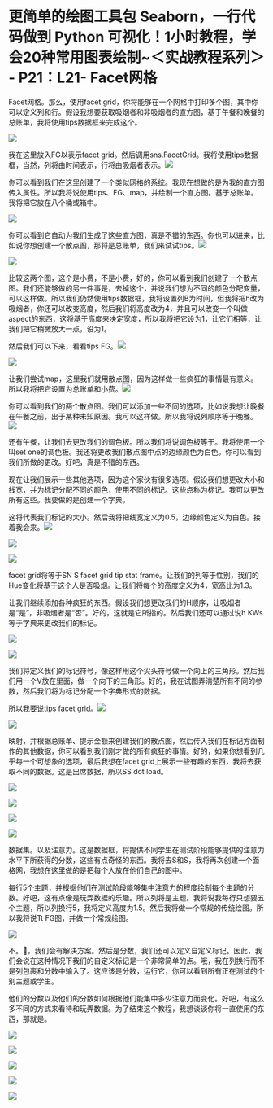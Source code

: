 # 更简单的绘图工具包 Seaborn，一行代码做到 Python 可视化！1小时教程，学会20种常用图表绘制~＜实战教程系列＞ - P21：L21- Facet网格 

Facet网格。那么，使用facet grid，你将能够在一个网格中打印多个图，其中你可以定义列和行。假设我想要获取吸烟者和非吸烟者的直方图，基于午餐和晚餐的总账单，我将使用tips数据框来完成这个。

![](img/8d5951280297357bd612b9daf49c99c3_1.png)

我在这里放入FG以表示facet grid。然后调用sns.FacetGrid。我将使用tips数据框，当然，列将由时间表示，行将由吸烟者表示。![](img/8d5951280297357bd612b9daf49c99c3_3.png)

你可以看到我们在这里创建了一个类似网格的系统。我现在想做的是为我的直方图传入属性。所以我将说使用tips、FG、map，并绘制一个直方图。基于总账单。我将把它放在八个桶或箱中。

![](img/8d5951280297357bd612b9daf49c99c3_5.png)

你可以看到它自动为我们生成了这些直方图，真是不错的东西。你也可以进来，比如说你想创建一个散点图，那将是总账单，我们来试试tips。![](img/8d5951280297357bd612b9daf49c99c3_7.png)

![](img/8d5951280297357bd612b9daf49c99c3_8.png)

比较这两个图，这个是小费，不是小费，好的，你可以看到我们创建了一个散点图。我们还能够做的另一件事是，去掉这个，并说我们想为不同的颜色分配变量，可以这样做。所以我们仍然使用tips数据框，我将设置列B为时间，但我将把h改为吸烟者，你还可以改变高度，然后我们将高度改为4，并且可以改变一个叫做aspect的东西，这将基于高度来决定宽度，所以我将把它设为1，让它们相等，让我们把它稍微放大一点，设为1。

然后我们可以下来，看看tips FG。![](img/8d5951280297357bd612b9daf49c99c3_10.png)

![](img/8d5951280297357bd612b9daf49c99c3_11.png)

让我们尝试map，这里我们就用散点图，因为这样做一些疯狂的事情最有意义。所以我将把它设置为总账单和小费。![](img/8d5951280297357bd612b9daf49c99c3_13.png)

你可以看到我们的两个散点图。我们可以添加一些不同的选项，比如说我想让晚餐在午餐之前，出于某种未知原因。我可以这样做。所以我将说列顺序等于晚餐。![](img/8d5951280297357bd612b9daf49c99c3_15.png)

还有午餐，让我们去更改我们的调色板。所以我们将说调色板等于。我将使用一个叫set one的调色板。我还将更改我们散点图中点的边缘颜色为白色。你可以看到我们所做的更改。好吧，真是不错的东西。

现在让我们展示一些其他选项，因为这个家伙有很多选项。假设我们想更改大小和线宽，并为标记分配不同的颜色，使用不同的标记。这些点称为标记。我可以更改所有这些。我要做的是创建一个字典。

这将代表我们标记的大小。然后我将把线宽定义为0.5，边缘颜色定义为白色。接着我会来。![](img/8d5951280297357bd612b9daf49c99c3_17.png)

![](img/8d5951280297357bd612b9daf49c99c3_18.png)

![](img/8d5951280297357bd612b9daf49c99c3_19.png)

facet grid将等于SN S facet grid tip stat frame。让我们的列等于性别，我们的Hue变化将基于这个人是否吸烟。让我们将每个的高度定义为4，宽高比为1.3。

让我们继续添加各种疯狂的东西。假设我们想更改我们的H顺序，让吸烟者是“是”，非吸烟者是“否”。好的，这就是它所指的。然后我们还可以通过说h KWs等于字典来更改我们的标记。

![](img/8d5951280297357bd612b9daf49c99c3_21.png)

![](img/8d5951280297357bd612b9daf49c99c3_22.png)

我们将定义我们的标记符号，像这样用这个尖头符号做一个向上的三角形。然后我们用一个V放在里面，做一个向下的三角形。好的，我在试图弄清楚所有不同的参数，然后我们将为标记分配一个字典形式的数据。

所以我要说tips facet grid。![](img/8d5951280297357bd612b9daf49c99c3_24.png)

![](img/8d5951280297357bd612b9daf49c99c3_25.png)

映射，并根据总账单、提示金额来创建我们的散点图，然后传入我们在标记方面制作的其他数据，你可以看到我们刚才做的所有疯狂的事情。好的，如果你想看到几乎每一个可想象的选项，最后我想在facet grid上展示一些有趣的东西，我将去获取不同的数据。这是出席数据，所以SS dot load。

![](img/8d5951280297357bd612b9daf49c99c3_27.png)

![](img/8d5951280297357bd612b9daf49c99c3_28.png)

![](img/8d5951280297357bd612b9daf49c99c3_29.png)

![](img/8d5951280297357bd612b9daf49c99c3_30.png)

数据集。以及注意力。这是数据框，将提供不同学生在测试阶段能够提供的注意力水平下所获得的分数，这些有点奇怪的东西。我将去S和S，我将再次创建一个面格网，我想在这里做的是把每个人放在他们自己的图中。

每行5个主题，并根据他们在测试阶段能够集中注意力的程度绘制每个主题的分数。好吧，这有点像是玩弄数据的乐趣。所以列将是主题。我将说我每行只想要五个主题，所以列换行5，我将定义高度为1.5。然后我将做一个常规的传统绘图。所以我将说Tt FG图，并做一个常规绘图。

![](img/8d5951280297357bd612b9daf49c99c3_32.png)

不。🤢，我们会有解决方案。然后是分数，我们还可以定义自定义标记。因此，我们会说在这种情况下我们的自定义标记是一个非常简单的点。哦，我在列换行而不是列包裹和分数中输入了。这应该是分数，运行它，你可以看到所有正在测试的个别主题或学生。

他们的分数以及他们的分数如何根据他们能集中多少注意力而变化。好吧，有这么多不同的方式来看待和玩弄数据。为了结束这个教程，我想谈谈你将一直使用的东西，那就是。

![](img/8d5951280297357bd612b9daf49c99c3_34.png)

![](img/8d5951280297357bd612b9daf49c99c3_35.png)

![](img/8d5951280297357bd612b9daf49c99c3_36.png)

![](img/8d5951280297357bd612b9daf49c99c3_37.png)

![](img/8d5951280297357bd612b9daf49c99c3_38.png)
